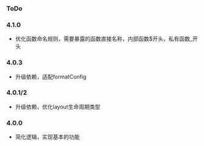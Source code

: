 ### ToDo

### 4.1.0
- 优化函数命名规则，需要暴露的函数直接名称，内部函数$开头，私有函数_开头

### 4.0.3
- 升级依赖，适配formatConfig

### 4.0.1/2
- 升级依赖，优化layout生命周期类型

### 4.0.0
- 简化逻辑，实现基本的功能
